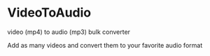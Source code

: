 # VideoToAudio
video (mp4) to audio (mp3)  bulk converter

Add as many videos and convert them to your favorite audio format
